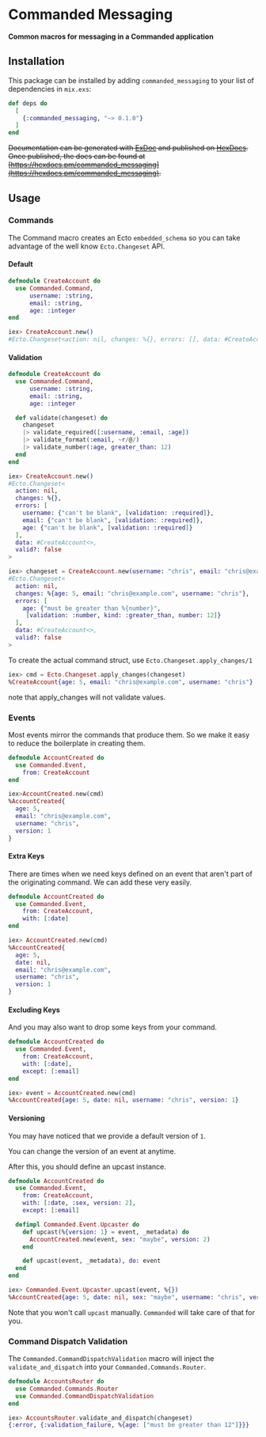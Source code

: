 # Commanded Messaging

**Common macros for messaging in a Commanded application**

## Installation

This package can be installed
by adding `commanded_messaging` to your list of dependencies in `mix.exs`:

```elixir
def deps do
  [
    {:commanded_messaging, "~> 0.1.0"}
  ]
end
```

~~Documentation can be generated with [ExDoc](https://github.com/elixir-lang/ex_doc)
and published on [HexDocs](https://hexdocs.pm). Once published, the docs can
be found at [https://hexdocs.pm/commanded_messaging](https://hexdocs.pm/commanded_messaging).~~

## Usage

### Commands

The Command macro creates an Ecto `embedded_schema` so you can take advantage of the well know `Ecto.Changeset` API.

#### Default

```elixir
defmodule CreateAccount do
  use Commanded.Command,
      username: :string,
      email: :string,
      age: :integer
end

iex> CreateAccount.new() 
#Ecto.Changeset<action: nil, changes: %{}, errors: [], data: #CreateAccount<>, valid?: true>
```

#### Validation

```elixir
defmodule CreateAccount do
  use Commanded.Command,
      username: :string,
      email: :string,
      age: :integer

  def validate(changeset) do
    changeset
    |> validate_required([:username, :email, :age])
    |> validate_format(:email, ~r/@/)
    |> validate_number(:age, greater_than: 12)
  end
end

iex> CreateAccount.new() 
#Ecto.Changeset<
  action: nil,
  changes: %{},
  errors: [
    username: {"can't be blank", [validation: :required]},
    email: {"can't be blank", [validation: :required]},
    age: {"can't be blank", [validation: :required]}
  ],
  data: #CreateAccount<>,
  valid?: false
>

iex> changeset = CreateAccount.new(username: "chris", email: "chris@example.com", age: 5) 
#Ecto.Changeset<
  action: nil,
  changes: %{age: 5, email: "chris@example.com", username: "chris"},
  errors: [
    age: {"must be greater than %{number}",
     [validation: :number, kind: :greater_than, number: 12]}
  ],
  data: #CreateAccount<>,
  valid?: false
>
```

To create the actual command struct, use `Ecto.Changeset.apply_changes/1`

```elixir
iex> cmd = Ecto.Changeset.apply_changes(changeset)
%CreateAccount{age: 5, email: "chris@example.com", username: "chris"}
```

note that apply_changes will not validate values.

### Events

Most events mirror the commands that produce them. So we make it easy to reduce the boilerplate in creating them.

```elixir
defmodule AccountCreated do
  use Commanded.Event,
    from: CreateAccount
end

iex>AccountCreated.new(cmd)
%AccountCreated{
  age: 5,
  email: "chris@example.com",
  username: "chris",
  version: 1
}
```

#### Extra Keys

There are times when we need keys defined on an event that aren't part of the originating command. We can add these very easily.

```elixir
defmodule AccountCreated do
  use Commanded.Event,
    from: CreateAccount,
    with: [:date]
end

iex> AccountCreated.new(cmd)
%AccountCreated{
  age: 5,
  date: nil,
  email: "chris@example.com",
  username: "chris",
  version: 1
}
```

#### Excluding Keys

And you may also want to drop some keys from your command.

```elixir
defmodule AccountCreated do
  use Commanded.Event,
    from: CreateAccount,
    with: [:date],
    except: [:email]
end

iex> event = AccountCreated.new(cmd)
%AccountCreated{age: 5, date: nil, username: "chris", version: 1}
```

#### Versioning

You may have noticed that we provide a default version of `1`.

You can change the version of an event at anytime. 

After this, you should define an upcast instance.

```elixir
defmodule AccountCreated do
  use Commanded.Event,
    from: CreateAccount,
    with: [:date, :sex, version: 2],
    except: [:email]

  defimpl Commanded.Event.Upcaster do
    def upcast(%{version: 1} = event, _metadata) do
      AccountCreated.new(event, sex: "maybe", version: 2)
    end

    def upcast(event, _metadata), do: event
  end
end

iex> Commanded.Event.Upcaster.upcast(event, %{})
%AccountCreated{age: 5, date: nil, sex: "maybe", username: "chris", version: 2}
```

Note that you won't call `upcast` manually. `Commanded` will take care of that for you.

### Command Dispatch Validation

The `Commanded.CommandDispatchValidation` macro will inject the `validate_and_dispatch` into your `Commanded.Commands.Router`.

```elixir
defmodule AccountsRouter do
  use Commanded.Commands.Router
  use Commanded.CommandDispatchValidation
end

iex> AccountsRouter.validate_and_dispatch(changeset)
{:error, {:validation_failure, %{age: ["must be greater than 12"]}}}
```
